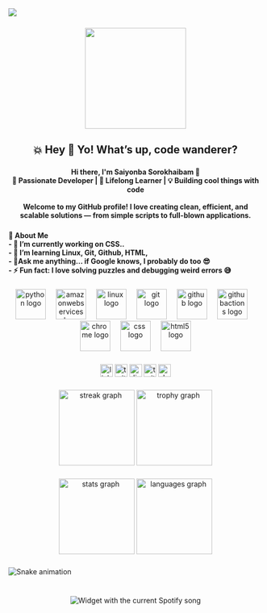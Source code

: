<div>
  <img style="100%" src="https://capsule-render.vercel.app/api?type=waving&height=90&section=header&reversal=false&fontSize=20&fontColor=0000000000&fontAlign=50&fontAlignY=50&stroke=-&descSize=20&descAlign=50&descAlignY=50&textBg=false&color=gradient"  />
</div>

###

<div align="center">
  <img height="200" src="https://media.tenor.com/qiMsFYfPu-wAAAAi/anime-hello.gif"  />
</div>

###

<h2 align="center">💥 Hey 👋 Yo! What’s up, code wanderer?</h2>

###

<h4 align="center">Hi there, I'm Saiyonba Sorokhaibam 👋  <br>🚀 Passionate Developer | 🌱 Lifelong Learner | 💡 Building cool things with code<br><br>Welcome to my GitHub profile! I love creating clean, efficient, and scalable solutions — from simple scripts to full-blown applications.</h4>

###

<h4 align="left">💫 About Me<br>- 🔭 I’m currently working on CSS..<br>- 🌱 I’m learning Linux, Git, Github, HTML,<br>- 💬Ask me anything… if Google knows, I probably do too 😎<br>- ⚡ Fun fact: I love solving puzzles and debugging weird errors 😅</h4>

###

<div align="center">
  <img src="https://skillicons.dev/icons?i=py" height="60" alt="python logo"  />
  <img width="12" />
  <img src="https://skillicons.dev/icons?i=aws" height="60" alt="amazonwebservices logo"  />
  <img width="12" />
  <img src="https://cdn.jsdelivr.net/gh/devicons/devicon/icons/linux/linux-original.svg" height="60" alt="linux logo"  />
  <img width="12" />
  <img src="https://cdn.jsdelivr.net/gh/devicons/devicon/icons/git/git-original.svg" height="60" alt="git logo"  />
  <img width="12" />
  <img src="https://cdn.jsdelivr.net/gh/devicons/devicon/icons/github/github-original.svg" height="60" alt="github logo"  />
  <img width="12" />
  <img src="https://skillicons.dev/icons?i=githubactions" height="60" alt="githubactions logo"  />
  <img width="12" />
  <img src="https://cdn.jsdelivr.net/gh/devicons/devicon/icons/chrome/chrome-original.svg" height="60" alt="chrome logo"  />
  <img width="12" />
  <img src="https://cdn.jsdelivr.net/gh/devicons/devicon/icons/css3/css3-original.svg" height="60" alt="css logo"  />
  <img width="12" />
  <img src="https://cdn.jsdelivr.net/gh/devicons/devicon/icons/html5/html5-original.svg" height="60" alt="html5 logo"  />
</div>

###

<div align="center">
  <img src="https://img.shields.io/static/v1?message=LinkedIn&logo=linkedin&label=&color=0077B5&logoColor=white&labelColor=&style=for-the-badge" height="25" alt="linkedin logo"  />
  <img src="https://img.shields.io/static/v1?message=Twitter&logo=twitter&label=&color=1DA1F2&logoColor=white&labelColor=&style=for-the-badge" height="25" alt="twitter logo"  />
  <img src="https://img.shields.io/static/v1?message=Discord&logo=discord&label=&color=7289DA&logoColor=white&labelColor=&style=for-the-badge" height="25" alt="discord logo"  />
  <img src="https://img.shields.io/static/v1?message=Twitch&logo=twitch&label=&color=9146FF&logoColor=white&labelColor=&style=for-the-badge" height="25" alt="twitch logo"  />
  <img src="https://img.shields.io/static/v1?message=dev.to&logo=dev.to&label=&color=0A0A0A&logoColor=white&labelColor=&style=for-the-badge" height="25" alt="devto logo"  />
</div>

###

<div align="center">
  <img src="https://streak-stats.demolab.com?user=saiyonbasorokhaibam&locale=en&mode=daily&theme=dracula&hide_border=false&border_radius=5&order=3" height="150" alt="streak graph"  />
  <img src="https://github-profile-trophy.vercel.app?username=saiyonbasorokhaibam&theme=dracula&column=-1&row=1&margin-w=8&margin-h=8&no-bg=false&no-frame=false&order=4" height="150" alt="trophy graph"  />
</div>

###

<div align="center">
  <img src="https://github-readme-stats.vercel.app/api?username=saiyonbasorokhaibam&hide_title=false&hide_rank=false&show_icons=true&include_all_commits=true&count_private=true&disable_animations=false&theme=dracula&locale=en&hide_border=false&order=1" height="150" alt="stats graph"  />
  <img src="https://github-readme-stats.vercel.app/api/top-langs?username=saiyonbasorokhaibam&locale=en&hide_title=false&layout=compact&card_width=320&langs_count=5&theme=dracula&hide_border=false&order=2" height="150" alt="languages graph"  />
</div>

###

<img src="https://raw.githubusercontent.com/saiyonbasorokhaibam/saiyonbasorokhaibam/output/snake.svg" alt="Snake animation" />

###

<br clear="both">

<div align="center">
  <img src="?" alt="Widget with the current Spotify song"  />
</div>

###

